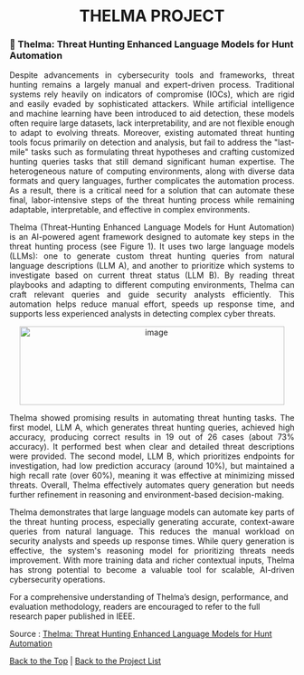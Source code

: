 <h1 align="center">
  <br />
  THELMA PROJECT
  <br />

### 👾 Thelma: Threat Hunting Enhanced Language Models for Hunt Automation

<p align="justify">Despite advancements in cybersecurity tools and frameworks, threat hunting remains a largely manual and expert-driven process. Traditional systems rely heavily on indicators of compromise (IOCs), which are rigid and easily evaded by sophisticated attackers. 
While artificial intelligence and machine learning have been introduced to aid detection, these models often require large datasets, lack interpretability, and are not flexible enough to adapt to evolving threats. Moreover, existing automated threat hunting tools focus primarily on 
detection and analysis, but fail to address the "last-mile" tasks such as formulating threat hypotheses and crafting customized hunting queries tasks that still demand significant human expertise. The heterogeneous nature of computing environments, along with diverse data formats and query languages, 
further complicates the automation process. As a result, there is a critical need for a solution that can automate these final, labor-intensive steps of the threat hunting process while remaining adaptable, interpretable, and effective in complex environments.</p>
<p align="justify">Thelma (Threat-Hunting Enhanced Language Models for Hunt Automation) is an AI-powered agent framework designed to automate key steps in the threat hunting process (see Figure 1). It uses two large language models (LLMs): one to generate custom threat hunting queries from natural 
language descriptions (LLM A), and another to prioritize which systems to investigate based on current threat status (LLM B). By reading threat playbooks and adapting to different computing environments, Thelma can craft relevant queries and guide security analysts efficiently. 
This automation helps reduce manual effort, speeds up response time, and supports less experienced analysts in detecting complex cyber threats.</p>


<div align="center"><img width="468" height="139" alt="image" src="https://github.com/user-attachments/assets/c7a2267b-a1fa-4f83-a32e-de0b1d1f7284" /></div>

<p align="justify">Thelma showed promising results in automating threat hunting tasks. The first model, LLM A, which generates threat hunting queries, achieved high accuracy, producing correct results in 19 out of 26 cases (about 73% accuracy). It performed best when clear and 
detailed threat descriptions were provided. The second model, LLM B, which prioritizes endpoints for investigation, had low prediction accuracy (around 10%), but maintained a high recall rate (over 60%), meaning it was effective at minimizing missed threats. Overall, Thelma 
effectively automates query generation but needs further refinement in reasoning and environment-based decision-making.</p>
<p align="justify">Thelma demonstrates that large language models can automate key parts of the threat hunting process, especially generating accurate, context-aware queries from natural language. This reduces the manual workload on security analysts and speeds up response times. 
While query generation is effective, the system's reasoning model for prioritizing threats needs improvement. With more training data and richer contextual inputs, Thelma has strong potential to become a valuable tool for scalable, AI-driven cybersecurity operations.</p>

For a comprehensive understanding of Thelma’s design, performance, and evaluation methodology, readers are encouraged to refer to the full research paper published in IEEE.

Source : [Thelma: Threat Hunting Enhanced Language Models for Hunt Automation](https://ieeexplore-ieee-org.ntust.idm.oclc.org/abstract/document/10735642?casa_token=g2ogPvECGaYAAAAA:kSz8UHi1kDHdM7tLl8EvxgJ_H-cg6hqKpAr5PiDbgPvzJAfNSOJF23_GilBaKfvo9GUMNgWz5j8)

[Back to the Top](https://github.com/ntust-im-labyrinth/labyrinth/blob/GilvyThelmaProjectM/projects/Thelma/README.md#thelma-threat-hunting-enhanced-language-models-for-hunt-automation) | [Back to the Project List](https://github.com/ntust-im-labyrinth/labyrinth/tree/GilvyThelmaProjectM/projects#----projects---colorbluelab-coloryellowy-oung--colororanger-estless-colorgreenin-colorredt-hreat-colororangeh-unting)
